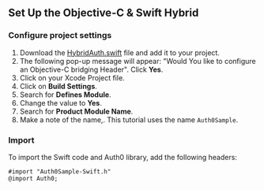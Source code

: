 ## Set Up the Objective-C & Swift Hybrid

### Configure project settings

1. Download the [HybridAuth.swift](https://github.com/auth0-samples/auth0-ios-objc-sample/blob/master/07-Linking-Accounts/Auth0Sample/HybridAuth.swift) file and add it to your project.
2. The following pop-up message will appear: "Would You like to configure an Objective-C bridging Header". Click **Yes**.
3. Click on your Xcode Project file.
4. Click on **Build Settings**.
5. Search for **Defines Module**.
6. Change the value to **Yes**.
7. Search for **Product Module Name**.
8. Make a note of the name,. This tutorial uses the name `Auth0Sample`.

### Import

To import the Swift code and Auth0 library, add the following headers:

```objc
#import "Auth0Sample-Swift.h"
@import Auth0;
```

